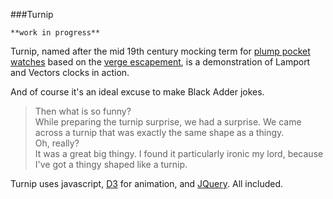
###Turnip

    **work in progress**

Turnip, named after the mid 19th century mocking term for [plump pocket watches](http://richardlangworth.com/the-turnip-churchills-breguet-pocket-watch) based on the [verge escapement](http://en.wikipedia.org/wiki/Verge_escapement#Decline), is a demonstration of Lamport and Vectors clocks in action.

And of course it's an ideal excuse to make Black Adder jokes.

> Then what is so funny?  
> While preparing the turnip surprise, we had a surprise. We came across a turnip that was exactly the same shape as a thingy.  
> Oh, really?  
> It was a great big thingy.
> I found it particularly ironic my lord, because I've got a thingy shaped like a turnip.

Turnip uses javascript, [D3](https://github.com/mbostock/d3) for animation, and [JQuery](https://github.com/jquery/jquery). All included.

